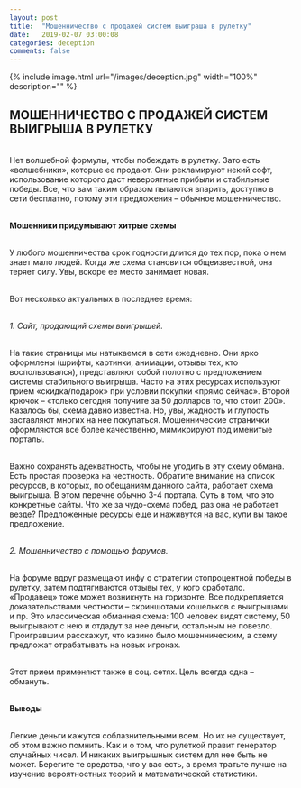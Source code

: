 ```yaml
---
layout: post
title:  "Мошенничество с продажей систем выиграша в рулетку"
date:   2019-02-07 03:00:08
categories: deception
comments: false
---
```


{% include image.html url="/images/deception.jpg" width="100%" description="" %}

## МОШЕННИЧЕСТВО С ПРОДАЖЕЙ СИСТЕМ ВЫИГРЫША В РУЛЕТКУ

<br>Нет волшебной формулы, чтобы побеждать в рулетку. Зато есть «волшебники», которые ее продают. Они рекламируют некий софт, использование которого даст невероятные прибыли и стабильные победы. Все, что вам таким образом пытаются впарить, доступно в сети бесплатно, потому эти предложения – обычное мошенничество.

<br><strong>Мошенники придумывают хитрые схемы</strong>

<br>У любого мошенничества срок годности длится до тех пор, пока о нем знает мало людей. Когда же схема становится общеизвестной, она теряет силу. Увы, вскоре ее место занимает новая.

<br>Вот несколько актуальных в последнее время:

<br><i>1.	Сайт, продающий схемы выигрышей.</i>

<br>На такие страницы мы натыкаемся в сети ежедневно. Они ярко оформлены (шрифты, картинки, анимации, отзывы тех, кто воспользовался), представляют собой полотно с предложением системы стабильного выигрыша. Часто на этих ресурсах используют прием «скидка/подарок» при условии покупки «прямо сейчас». Второй крючок – «только сегодня получите за 50 долларов то, что стоит 200». Казалось бы, схема давно известна. Но, увы, жадность и глупость заставляют многих на нее покупаться. Мошеннические странички оформляются все более качественно, мимикрируют под именитые порталы.

<br>Важно сохранять адекватность, чтобы не угодить в эту схему обмана. Есть простая проверка на честность. Обратите внимание на список ресурсов, в которых, по обещаниям данного сайта, работает схема выигрыша. В этом перечне обычно 3-4 портала. Суть в том, что это конкретные сайты. Что же за чудо-схема побед, раз она не работает везде? Предложенные ресурсы еще и наживутся на вас, купи вы такое предложение.

<br><i>2.	Мошенничество с помощью форумов.</i>

<br>На форуме вдруг размещают инфу о стратегии стопроцентной победы в рулетку, затем подтягиваются отзывы тех, у кого сработало. «Продавец» тоже может возникнуть на горизонте. Все подкрепляется доказательствами честности – скриншотами кошельков с выигрышами и пр. Это классическая обманная схема: 100 человек видят систему, 50 выигрывают с нею и отдадут за нее деньги, остальным не повезло. Проигравшим расскажут, что казино было мошенническим, а схему предложат отрабатывать на новых игроках.

<br>Этот прием применяют также в соц. сетях. Цель всегда одна – обмануть.

<br><strong>Выводы</strong>

<br>Легкие деньги кажутся соблазнительными всем. Но их не существует, об этом важно помнить. Как и о том, что рулеткой правит генератор случайных чисел. И никаких выигрышных систем для нее быть не может. Берегите те средства, что у вас есть, а время тратьте лучше на изучение вероятностных теорий и математической статистики. 
